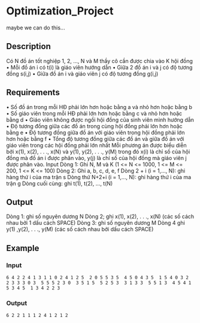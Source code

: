# Optimization_Project

maybe we can do this...

## Description
Có N đồ án tốt nghiệp 1, 2, …, N và M thầy cô cần được chia vào K hội đồng
 • Mỗi đồ án i có t(i) là giáo viên hướng dẫn
 • Giữa 2 đồ án i và j có độ tương đồng s(i,j)
 • Giữa đồ án i và giáo viên j có độ tương đồng g(i,j)
## Requirements
 • Số đồ án trong mỗi HĐ phải lớn hơn hoặc bằng a và nhỏ hơn hoặc bằng b
 • Số giáo viên trong mỗi HĐ phải lớn hơn hoặc bằng c và nhỏ hơn hoặc bằng d
 • Giáo viên không được ngồi hội đồng của sinh viên mình hướng dẫn
 • Độ tương đồng giữa các đồ án trong cùng hội đồng phải lớn hơn hoặc bằng e
 • Độ tương đồng giữa đồ án với giáo viên trong hội đồng phải lớn hơn hoặc bằng f
 • Tổng độ tương đồng giữa các đồ án và giữa đồ án với giáo viên trong các hội đồng phải lớn nhất
Mỗi phương án được biểu diễn bởi x(1), x(2), . . ., x(N) và y(1), y(2), . . ., y(M) trong đó x(i) là chỉ số của hội đồng mà đồ án i được phân vào, y(j) là chỉ số của hội đồng mà giáo viên j được phân vào.
Input
Dòng 1: Ghi N, M và K (1 <= N <= 1000, 1 <= M <= 200, 1 <= K <= 100)
Dòng 2: Ghi a, b, c, d, e, f
Dòng 2 + i (i = 1,…, N): ghi hàng thứ i của ma trận s
Dòng thứ N+2+i (i = 1,…, N): ghi hàng thứ i của ma trận g
Dòng cuối cùng: ghi t(1), t(2), …, t(N)
## Output
Dòng 1: ghi số nguyên dương N 
Dòng 2; ghi x(1), x(2), . . ., x(N) (các số cách nhau bởi 1 dấu cách SPACE)
Dòng 3: ghi số nguyên dương M
Dòng 4 ghi y(1) ,y(2), . . ., y(M)  (các số cách nhau bởi dấu cách SPACE)
## Example 
### Input
`6 4 2
2 4 1 3 1 1
0 2 4 1 2 5 
2 0 5 5 3 5 
4 5 0 4 3 5 
1 5 4 0 3 2 
2 3 3 3 0 3 
5 5 5 2 3 0 
3 5 1 5 
5 2 5 3 
3 1 3 3 
5 5 1 3 
4 5 4 1 
5 3 4 5 
1 3 4 2 2 3`
### Output
`6
2 2 1 1 1 2
4
1 2 1 2`
